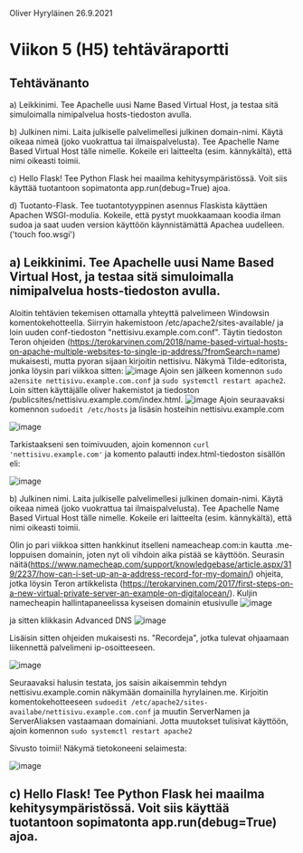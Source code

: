 Oliver Hyryläinen 26.9.2021
# Viikon 5 (H5) tehtäväraportti

## Tehtävänanto
a) Leikkinimi. Tee Apachelle uusi Name Based Virtual Host, ja testaa sitä simuloimalla nimipalvelua hosts-tiedoston avulla.

b) Julkinen nimi. Laita julkiselle palvelimellesi julkinen domain-nimi. Käytä oikeaa nimeä (joko vuokrattua tai ilmaispalvelusta). Tee Apachelle Name Based Virtual Host tälle nimelle. Kokeile eri laitteelta (esim. kännykältä), että nimi oikeasti toimii.

c) Hello Flask! Tee Python Flask hei maailma kehitysympäristössä. Voit siis käyttää tuotantoon sopimatonta app.run(debug=True) ajoa.

d) Tuotanto-Flask. Tee tuotantotyyppinen asennus Flaskista käyttäen Apachen WSGI-modulia. Kokeile, että pystyt muokkaamaan koodia ilman sudoa ja saat uuden version käyttöön käynnistämättä Apachea uudelleen. ('touch foo.wsgi')

## a) Leikkinimi. Tee Apachelle uusi Name Based Virtual Host, ja testaa sitä simuloimalla nimipalvelua hosts-tiedoston avulla.
Aloitin tehtävien tekemisen ottamalla yhteyttä palvelimeen Windowsin komentokehotteella. Siirryin hakemistoon /etc/apache2/sites-available/ ja loin uuden conf-tiedoston "nettisivu.example.com.conf". Täytin tiedoston Teron ohjeiden (https://terokarvinen.com/2018/name-based-virtual-hosts-on-apache-multiple-websites-to-single-ip-address/?fromSearch=name) mukaisesti, mutta pyoran sijaan kirjoitin nettisivu. Näkymä Tilde-editorista, jonka löysin pari viikkoa sitten:
![image](https://user-images.githubusercontent.com/47157255/134821331-801cddc7-067c-4622-b3ad-20b3abf4d61d.png)
Ajoin sen jälkeen komennon `sudo a2ensite nettisivu.example.com.conf` ja `sudo systemctl restart apache2`.
Loin sitten käyttäjälle oliver hakemistot ja tiedoston /publicsites/nettisivu.example.com/index.html.
![image](https://user-images.githubusercontent.com/47157255/134821576-be167d63-7576-449c-afdb-806d79446110.png)
Ajoin seuraavaksi komennon `sudoedit /etc/hosts` ja lisäsin hosteihin nettisivu.example.com

![image](https://user-images.githubusercontent.com/47157255/134821692-8d437e26-aa46-46fb-b6f1-0139fb81f1cb.png)

Tarkistaakseni sen toimivuuden, ajoin komennon `curl 'nettisivu.example.com'` ja komento palautti index.html-tiedoston sisällön eli:

![image](https://user-images.githubusercontent.com/47157255/134821754-a0b6816c-c85b-41e1-ac6b-2daa7bc9d523.png)


b) Julkinen nimi. Laita julkiselle palvelimellesi julkinen domain-nimi. Käytä oikeaa nimeä (joko vuokrattua tai ilmaispalvelusta). Tee Apachelle Name Based Virtual Host tälle nimelle. Kokeile eri laitteelta (esim. kännykältä), että nimi oikeasti toimii.

Olin jo pari viikkoa sitten hankkinut itselleni nameacheap.com:in kautta .me-loppuisen domainin, joten nyt oli vihdoin aika pistää se käyttöön.
Seurasin näitä(https://www.namecheap.com/support/knowledgebase/article.aspx/319/2237/how-can-i-set-up-an-a-address-record-for-my-domain/) ohjeita, jotka löysin Teron artikkelista (https://terokarvinen.com/2017/first-steps-on-a-new-virtual-private-server-an-example-on-digitalocean/). Kuljin namecheapin hallintapaneelissa kyseisen domainin etusivulle ![image](https://user-images.githubusercontent.com/47157255/134822032-d1e8764d-14aa-4e8d-9e1b-6f23d1235696.png)

ja sitten klikkasin Advanced DNS
![image](https://user-images.githubusercontent.com/47157255/134822065-27fff7a6-9c85-4b01-a84f-f1446ffee759.png)

Lisäisin sitten ohjeiden mukaisesti ns. "Recordeja", jotka tulevat ohjaamaan liikennettä palvelimeni ip-osoitteeseen.

![image](https://user-images.githubusercontent.com/47157255/134822162-a96aac94-282c-43c0-bad2-1356ba8b9301.png)

Seuraavaksi halusin testata, jos saisin aikaisemmin tehdyn nettisivu.example.comin näkymään domainilla hyrylainen.me. Kirjoitin komentokehotteeseen `sudoedit /etc/apache2/sites-availabe/nettisivu.example.com.conf` ja muutin ServerNamen ja ServerAliaksen vastaamaan domainiani. Jotta muutokset tulisivat käyttöön, ajoin komennon `sudo systemctl restart apache2`

Sivusto toimii! Näkymä tietokoneeni selaimesta:

![image](https://user-images.githubusercontent.com/47157255/134822550-d0843f48-1fbe-4975-b433-daa123ccf3c9.png)

## c) Hello Flask! Tee Python Flask hei maailma kehitysympäristössä. Voit siis käyttää tuotantoon sopimatonta app.run(debug=True) ajoa.







